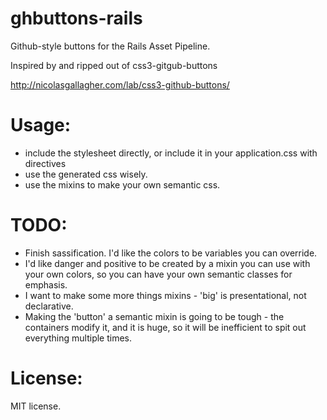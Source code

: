 # ghbuttons-rails

Github-style buttons for the Rails Asset Pipeline.

Inspired by and ripped out of css3-gitgub-buttons

http://nicolasgallagher.com/lab/css3-github-buttons/

# Usage:

 - include the stylesheet directly, or include it in your application.css with directives
 - use the generated css wisely.
 - use the mixins to make your own semantic css.

# TODO:

 - Finish sassification.  I'd like the colors to be variables you can override.
 - I'd like danger and positive to be created by a mixin you can use with your own
   colors, so you can have your own semantic classes for emphasis.
 - I want to make some more things mixins - 'big' is presentational, not declarative.
 - Making the 'button' a semantic mixin is going to be tough - the containers modify it,
   and it is huge, so it will be inefficient to spit out everything multiple times.

# License:

MIT license.